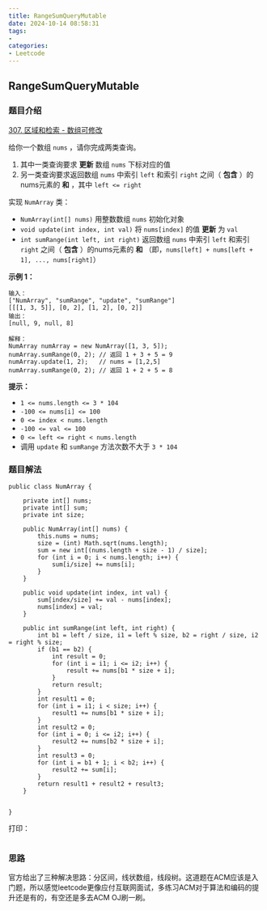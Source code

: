 ```yaml
---
title: RangeSumQueryMutable
date: 2024-10-14 08:58:31
tags:
- 
categories:
- Leetcode 
---
```




## RangeSumQueryMutable

### 题目介绍

[307. 区域和检索 - 数组可修改](https://leetcode.cn/problems/range-sum-query-mutable/description/)

给你一个数组 `nums` ，请你完成两类查询。

1. 其中一类查询要求 **更新** 数组 `nums` 下标对应的值
2. 另一类查询要求返回数组 `nums` 中索引 `left` 和索引 `right` 之间（ **包含** ）的nums元素的 **和** ，其中 `left <= right`

实现 `NumArray` 类：

- `NumArray(int[] nums)` 用整数数组 `nums` 初始化对象
- `void update(int index, int val)` 将 `nums[index]` 的值 **更新** 为 `val`
- `int sumRange(int left, int right)` 返回数组 `nums` 中索引 `left` 和索引 `right` 之间（ **包含** ）的nums元素的 **和** （即，`nums[left] + nums[left + 1], ..., nums[right]`）

 

**示例 1：**

```
输入：
["NumArray", "sumRange", "update", "sumRange"]
[[[1, 3, 5]], [0, 2], [1, 2], [0, 2]]
输出：
[null, 9, null, 8]

解释：
NumArray numArray = new NumArray([1, 3, 5]);
numArray.sumRange(0, 2); // 返回 1 + 3 + 5 = 9
numArray.update(1, 2);   // nums = [1,2,5]
numArray.sumRange(0, 2); // 返回 1 + 2 + 5 = 8
```

 

**提示：**

- `1 <= nums.length <= 3 * 104`
- `-100 <= nums[i] <= 100`
- `0 <= index < nums.length`
- `-100 <= val <= 100`
- `0 <= left <= right < nums.length`
- 调用 `update` 和 `sumRange` 方法次数不大于 `3 * 104` 



### 题目解法

```
public class NumArray {

    private int[] nums;
    private int[] sum;
    private int size;

    public NumArray(int[] nums) {
        this.nums = nums;
        size = (int) Math.sqrt(nums.length);
        sum = new int[(nums.length + size - 1) / size];
        for (int i = 0; i < nums.length; i++) {
            sum[i/size] += nums[i];
        }
    }

    public void update(int index, int val) {
        sum[index/size] += val - nums[index];
        nums[index] = val;
    }

    public int sumRange(int left, int right) {
        int b1 = left / size, i1 = left % size, b2 = right / size, i2 = right % size;
        if (b1 == b2) {
            int result = 0;
            for (int i = i1; i <= i2; i++) {
                result += nums[b1 * size + i];
            }
            return result;
        }
        int result1 = 0;
        for (int i = i1; i < size; i++) {
            result1 += nums[b1 * size + i];
        }
        int result2 = 0;
        for (int i = 0; i <= i2; i++) {
            result2 += nums[b2 * size + i];
        }
        int result3 = 0;
        for (int i = b1 + 1; i < b2; i++) {
            result2 += sum[i];
        }
        return result1 + result2 + result3;
    }


}
```

打印：

```
```



### 思路

官方给出了三种解决思路：分区间，线状数组，线段树。这道题在ACM应该是入门题，所以感觉leetcode更像应付互联网面试，多练习ACM对于算法和编码的提升还是有的，有空还是多去ACM OJ刷一刷。

​	
